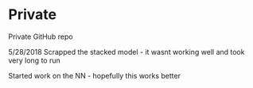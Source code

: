 # Private
Private GitHub repo

5/28/2018
Scrapped the stacked model - it wasnt working well and took very long to run

Started work on the NN - hopefully this works better
